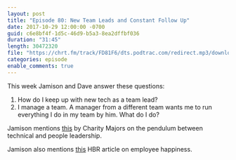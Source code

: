 ```yaml
---
layout: post
title: "Episode 80: New Team Leads and Constant Follow Up"
date: 2017-10-29 12:00:00 -0700
guid: c6e8bf4f-1d5c-46d9-b5a3-8ea2dffbf036
duration: "31:45"
length: 30472320
file: "https://chrt.fm/track/FD81F6/dts.podtrac.com/redirect.mp3/download.softskills.audio/sse-080.mp3"
categories: episode
enable_comments: true
---
```


This week Jamison and Dave answer these questions:

1. How do I keep up with new tech as a team lead?
2. I manage a team. A manager from a different team wants me to run everything I do in my team by him. What do I do?

Jamison mentions [this](https://charity.wtf/2017/05/11/the-engineer-manager-pendulum/) by Charity Majors on the pendulum between technical and people leadership.

Jamison also mentions [this](https://hbr.org/2016/12/if-your-boss-could-do-your-job-youre-more-likely-to-be-happy-at-work) HBR article on employee happiness.
